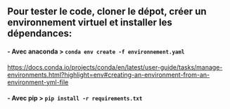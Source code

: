 ## Pour tester le code, cloner le dépot, créer un environnement virtuel et installer les dépendances:

#### - Avec anaconda > `conda env create -f environnement.yaml`

https://docs.conda.io/projects/conda/en/latest/user-guide/tasks/manage-environments.html?highlight=env#creating-an-environment-from-an-environment-yml-file

#### - Avec pip > `pip install -r requirements.txt`
